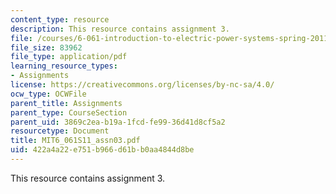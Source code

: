 ```yaml
---
content_type: resource
description: This resource contains assignment 3.
file: /courses/6-061-introduction-to-electric-power-systems-spring-2011/422a4a22e751b966d61bb0aa4844d8be_MIT6_061S11_assn03.pdf
file_size: 83962
file_type: application/pdf
learning_resource_types:
- Assignments
license: https://creativecommons.org/licenses/by-nc-sa/4.0/
ocw_type: OCWFile
parent_title: Assignments
parent_type: CourseSection
parent_uid: 3869c2ea-b19a-1fcd-fe99-36d41d8cf5a2
resourcetype: Document
title: MIT6_061S11_assn03.pdf
uid: 422a4a22-e751-b966-d61b-b0aa4844d8be
---
```

This resource contains assignment 3.
